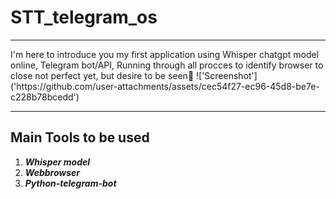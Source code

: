 # STT_telegram_os
<hr>
<div style="display:flex;justify-content:center;">
  I'm here to introduce you my first application using Whisper chatgpt model online, Telegram bot/API, Running through all procces to identify browser to close not perfect yet, but desire to be seen👀
  !['Screenshot']('https://github.com/user-attachments/assets/cec54f27-ec96-45d8-be7e-c228b78bcedd')
</div>
<hr>

<div>
<h2>Main Tools to be used</h2>
  
  1. _**Whisper model**_
  2. _**Webbrowser**_
  3. _**Python-telegram-bot**_
</div>
